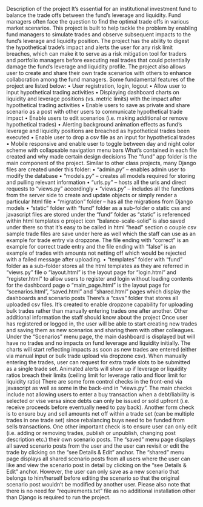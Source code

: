 Description of the project
It’s essential for an institutional investment fund to balance the trade offs between the fund’s leverage and liquidity. Fund managers often face the question to find the optimal trade offs in various market scenarios.
This project is built to help tackle the problem by enabling fund managers to simulate trades and observe subsequent impacts to the fund’s leverage and liquidity position. The project has the ability to digest the hypothetical trade’s impact and alerts the user for any risk limit breaches, which can make it to serve as a risk mitigation tool for traders and portfolio managers before executing real trades that could potentially damage the fund’s leverage and liquidity profile.
The project also allows user to create and share their own trade scenarios with others to enhance collaboration among the fund managers.
Some fundamental features of the project are listed below:
•	User registration, login, logout
•	Allow user to input hypothetical trading activities
•	Displaying dashboard charts on liquidity and leverage positions (vs. metric limits) with the impact after hypothetical trading activities
•	Enable users to save as private and share scenario as a post with other users to communicate hypothetical trade impact
•	Enable users to edit scenarios (i.e. making additional or remove hypothetical trades)
•	Alerting background animation effects as fund’s leverage and liquidity positions are breached as hypothetical trades been executed
•	Enable user to drop a csv file as an input for hypothetical trades
•	Mobile responsive and enable user to toggle between day and night color scheme with collapsable navigation menu bars
What’s contained in each file created and why made certain design decisions
The “fund” app folder is the main component of the project. Similar to other class projects, many Django files are created under this folder:
•	“admin.py” – enables admin user to modify the database 
•	“models.py” – creates all models required for storing and pulling relevant information 
•	“urls.py” – hosts all the urls and direct requests to “views.py” accordingly 
•	“views.py” – includes all the functions from the server side to create and update objects or simply render a particular html file
•	“migration” folder – has all the migrations from Django models
•	“static” folder with “fund” folder as a sub-folder
o	static css and javascript files are stored under the “fund” folder as “static” is referenced within html templates
o	project icon “balance-scale-solid” is also saved under there so that it’s easy to be called in html “head” section
o	couple csv sample trade files are save under here as well which the staff can use as an example for trade entry via dropzone. The file ending with “correct” is an example for correct trade entry and the file ending with “false” is an example of trades with amounts not netting off which would be rejected with a failed message after uploading.
•	 “templates” folder with “fund” folder as a sub-folder stores all the html templates as they are referred in “views.py” file
o	“layout.html” is the layout page for “login.html” and “register.html” to allow users to register and login without loading contents for the dashboard page
o	“main_page.html” is the layout page for “scenarios.html”, “saved.html” and “shared.html” pages which display the dashboards and scenario posts
There’s a “csvs” folder that stores all uploaded csv files. It’s created to enable dropzone capability for uploading bulk trades rather than manually entering trades one after another.
Other additional information the staff should know about the project
Once user has registered or logged in, the user will be able to start creating new trades and saving them as new scenarios and sharing them with other colleagues.
Under the “Scenarios” menu page, the main dashboard is displayed but will have no trades and no impacts on fund leverage and liquidity initially. The charts will start reflecting impacts as soon as new trades are entered (either via manual input or bulk trade upload via dropzone csv). When manually entering the trades, user can request for extra trade slots to be submitted as a single trade set. Animated alerts will show up if leverage or liquidity ratios breach their limits (ceiling limit for leverage ratio and floor limit for liquidity ratio)
There are some form control checks in the front-end via javascript as well as some in the back-end in “views.py”. The main checks include not allowing users to enter a buy transaction when a debt/liability is selected or vise versa since debts can only be issued or sold upfront (i.e. receive proceeds before eventually need to pay back). Another form check is to ensure buy and sell amounts net off within a trade set (can be multiple trades in one trade set) since rebalancing buys need to be funded from sells transactions. One other important check is to ensure user can only edit (i.e. adding or removing trades, publish or unpublish, changing post description etc.) their own scenario posts.
The “saved” menu page displays all saved scenario posts from the user and the user can revisit or edit the trade by clicking on the “see Details & Edit” anchor.
The “shared” menu page displays all shared scenario posts from all users where the user can like and view the scenario post in detail by clicking on the “see Details & Edit” anchor. However, the user can only save as a new scenario that belongs to him/herself before editing the scenario so that the original scenario post wouldn’t be modified by another user.
Please also note that there is no need for “requirements.txt” file as no additional installation other than Django is required to run the project.
